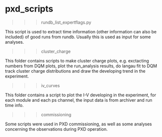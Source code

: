 # pxd_scripts

>>> rundb_list_expertflags.py

This script is used to extract time information (other information can also be included) of good runs from rundb. Usually this is used as input for some analyses.

>>> cluster_charge

This folder contains scripts to make cluster charge plots, e.g. exctacting numbers from DQM plots, plot the run_analysis results, do langau fit to DQM track cluster charge distributions and draw the developing trend in the experiment. 

>>> iv_curves

This folder contains a script to plot the I-V developing in the experiment, for each module and each ps channel, the input data is from archiver and run time info.

>>> commissioning

Some scripts were used in PXD commissioning, as well as some analyses concerning the observations during PXD operation.
